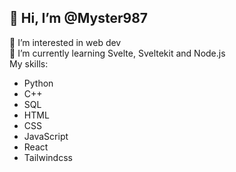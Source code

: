 ## 👋 Hi, I’m @Myster987
👀 I’m interested in web dev\
🌱 I’m currently learning Svelte, Sveltekit and Node.js\
 My skills:
  - Python
  - C++
  - SQL 
  - HTML
  - CSS
  - JavaScript
  - React
  - Tailwindcss
